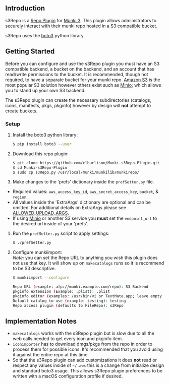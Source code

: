 ## Introduction

s3Repo is a [Repo Plugin](https://github.com/munki/munki/wiki/Repo-Plugins) for [Munki 3](https://github.com/munki/munki/wiki/Munki-3-Information). This plugin allows administrators to securely interact with their munki repo hosted in a S3 compatible bucket.

s3Repo uses the [boto3](https://github.com/boto/boto3) python library.


## Getting Started

Before you can configure and use the s3Repo plugin you must have an S3 compatible backend, a bucket on the backend, and an account that has read/write permissions to the bucket. It is recommended, though not required, to have a separate bucket for your munki repo. [Amazon S3](https://aws.amazon.com/s3/) is the most popular S3 solution however others exist such as [Minio](https://www.minio.io/); which allows you to stand up your own S3 backend.

The s3Repo plugin can create the necessary subdirectories (catalogs, icons, manifests, pkgs, pkginfo) however by design will **not** attempt to create buckets.

### Setup

1. Install the boto3 python library:
    ```bash
    $ pip install boto3 --user
    ```
1. Download this repo plugin:
    ```bash
    $ git clone https://github.com/clburlison/Munki-s3Repo-Plugin.git
    $ cd Munki-s3Repo-Plugin
    $ sudo cp s3Repo.py /usr/local/munki/munkilib/munkirepo/
    ```
1. Make changes to the 'prefs' dictionary inside the `prefSetter.py` file.
  * Required values: `aws_access_key_id`, `aws_secret_access_key`, `bucket`, & `region`.
  * All values inside the 'ExtraArgs' dictionary are optional and can be omitted. For additional details on ExtraArgs please see [ALLOWED_UPLOAD_ARGS](http://boto3.readthedocs.io/en/latest/reference/customizations/s3.html#boto3.s3.transfer.S3Transfer.ALLOWED_UPLOAD_ARGS).
  * If using [Minio](https://www.minio.io/) or another S3 service you **must** set the `endpoint_url` to the desired url inside of your 'prefs'.
1. Run the `prefSetter.py` script to apply settings:
    ```bash
    $ ./prefSetter.py
    ```
1. Configure munkiimport:  
    _Note:_ you can set the Repo URL to anything you wish this plugin does not use that key. It will show up on `makecatalogs` runs so it is recommend to be S3 descriptive.

    ```bash
    $ munkiimport --configure

    Repo URL (example: afp://munki.example.com/repo): S3 Backend
    pkginfo extension (Example: .plist): .plist
    pkginfo editor (examples: /usr/bin/vi or TextMate.app; leave empty to not open an editor after import): Atom.app
    Default catalog to use (example: testing): testing
    Repo access plugin (defaults to FileRepo): s3Repo
    ```


## Implementation Notes
* `makecatalogs` works with the s3Repo plugin but is slow due to all the web calls needed to get every icon and pkginfo item.
* `iconimporter` has to download dmgs/pkgs from the repo in order to process them for possible icons. It's recommended that you avoid using it against the entire repo at this time.
* So that the s3Repo plugin can add customizations it does **not** read or respect any values inside of `~/.aws` this is a change from initialize design and standard boto3 usage. This allows s3Repo plugin preferences to be written with a macOS configuration profile if desired.
